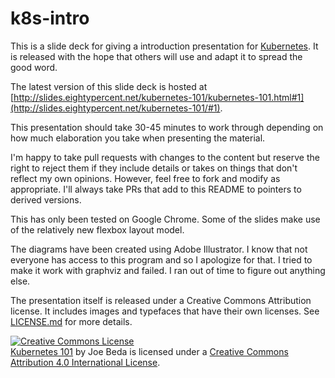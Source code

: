 # k8s-intro

This is a slide deck for giving a introduction presentation for [Kubernetes](http://kubernetes.io).  It is released with the hope that others will use and adapt it to spread the good word.

The latest version of this slide deck is hosted at [http://slides.eightypercent.net/kubernetes-101/kubernetes-101.html#1](http://slides.eightypercent.net/kubernetes-101/#1).

This presentation should take 30-45 minutes to work through depending on how much elaboration you take when presenting the material.

I'm happy to take pull requests with changes to the content but reserve the right to reject them if they include details or takes on things that don't reflect my own opinions.  However, feel free to fork and modify as appropriate.  I'll always take PRs that add to this README to pointers to derived versions.

This has only been tested on Google Chrome.  Some of the slides make use of the relatively new flexbox layout model.

The diagrams have been created using Adobe Illustrator.  I know that not everyone has access to this program and so I apologize for that.  I tried to make it work with graphviz and failed.  I ran out of time to figure out anything else.

The presentation itself is released under a Creative Commons Attribution license.  It includes images and typefaces that have their own licenses.  See [LICENSE.md](LICENSE.md) for more details.

[![Creative Commons License](https://i.creativecommons.org/l/by/4.0/88x31.png)](http://creativecommons.org/licenses/by/4.0/)  
[Kubernetes 101](https://github.com/jbeda/k8s-slides) by Joe Beda is licensed under a [Creative Commons Attribution 4.0 International License](href="http://creativecommons.org/licenses/by/4.0/).
